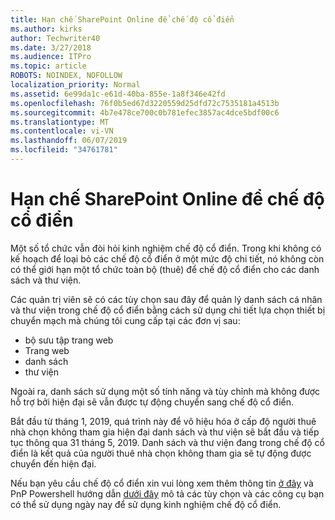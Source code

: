 ```yaml
---
title: Hạn chế SharePoint Online để chế độ cổ điển
ms.author: kirks
author: Techwriter40
ms.date: 3/27/2018
ms.audience: ITPro
ms.topic: article
ROBOTS: NOINDEX, NOFOLLOW
localization_priority: Normal
ms.assetid: 6e99da1c-e61d-40ba-855e-1a8f346e42fd
ms.openlocfilehash: 76f0b5ed67d3220559d25dfd72c7535181a4513b
ms.sourcegitcommit: 4b7e478ce700c0b781efec3857ac4dce5bdf00c6
ms.translationtype: MT
ms.contentlocale: vi-VN
ms.lasthandoff: 06/07/2019
ms.locfileid: "34761781"
---
```

# <a name="restrict-sharepoint-online-to-classic-mode"></a>Hạn chế SharePoint Online để chế độ cổ điển

Một số tổ chức vẫn đòi hỏi kinh nghiệm chế độ cổ điển. Trong khi không có kế hoạch để loại bỏ các chế độ cổ điển ở một mức độ chi tiết, nó không còn có thể giới hạn một tổ chức toàn bộ (thuê) để chế độ cổ điển cho các danh sách và thư viện.

Các quản trị viên sẽ có các tùy chọn sau đây để quản lý danh sách cá nhân và thư viện trong chế độ cổ điển bằng cách sử dụng chi tiết lựa chọn thiết bị chuyển mạch mà chúng tôi cung cấp tại các đơn vị sau:

- bộ sưu tập trang web
- Trang web
- danh sách
- thư viện

Ngoài ra, danh sách sử dụng một số tính năng và tùy chỉnh mà không được hỗ trợ bởi hiện đại sẽ vẫn được tự động chuyển sang chế độ cổ điển.

Bắt đầu từ tháng 1, 2019, quá trình này để vô hiệu hóa ở cấp độ người thuê nhà chọn không tham gia hiện đại danh sách và thư viện sẽ bắt đầu và tiếp tục thông qua 31 tháng 5, 2019.  Danh sách và thư viện đang trong chế độ cổ điển là kết quả của người thuê nhà chọn không tham gia sẽ tự động được chuyển đến hiện đại.

Nếu bạn yêu cầu chế độ cổ điển xin vui lòng xem thêm thông tin [ở đây](https://techcommunity.microsoft.com/t5/Microsoft-SharePoint-Blog/Delivering-SharePoint-modern-experiences/ba-p/315023) và PnP Powershell hướng dẫn [dưới đây](https://docs.microsoft.com/sharepoint/dev/transform/modernize-userinterface-lists-and-libraries-optout) mô tả các tùy chọn và các công cụ bạn có thể sử dụng ngày nay để sử dụng kinh nghiệm chế độ cổ điển.
